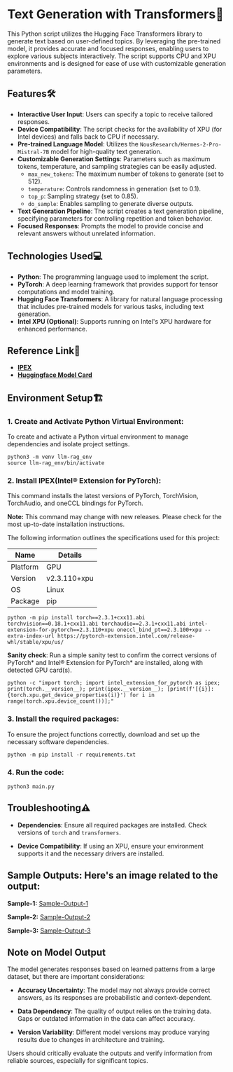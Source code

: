 # Text Generation with Transformers📝
This Python script utilizes the Hugging Face Transformers library to generate text based on user-defined topics. By leveraging the pre-trained model, it provides accurate and focused responses, enabling users to explore various subjects interactively. The script supports CPU and XPU environments and is designed for ease of use with customizable generation parameters.

## Features🛠️

- **Interactive User Input**: Users can specify a topic to receive tailored responses.
- **Device Compatibility**: The script checks for the availability of XPU (for Intel devices) and falls back to CPU if necessary.
- **Pre-trained Language Model**: Utilizes the `NousResearch/Hermes-2-Pro-Mistral-7B` model for high-quality text generation.
- **Customizable Generation Settings**: Parameters such as maximum tokens, temperature, and sampling strategies can be easily adjusted.
    - `max_new_tokens`: The maximum number of tokens to generate (set to 512).
    - `temperature`: Controls randomness in generation (set to 0.1).
    - `top_p`: Sampling strategy (set to 0.85).
    - `do_sample`: Enables sampling to generate diverse outputs.
- **Text Generation Pipeline**: The script creates a text generation pipeline, specifying parameters for controlling repetition and token behavior.
- **Focused Responses**: Prompts the model to provide concise and relevant answers without unrelated information.

## Technologies Used💻

- **Python**: The programming language used to implement the script.
- **PyTorch**: A deep learning framework that provides support for tensor computations and model training.
- **Hugging Face Transformers**: A library for natural language processing that includes pre-trained models for various tasks, including text generation.
- **Intel XPU (Optional)**: Supports running on Intel's XPU hardware for enhanced performance.

## Reference Link🔗

- **[IPEX](https://intel.github.io/intel-extension-for-pytorch/#installation?request=platform)**
- **[Huggingface Model Card](https://huggingface.co/NousResearch/Hermes-2-Pro-Mistral-7B)**

## Environment Setup🏗️

### 1. Create and Activate Python Virtual Environment: 
  To create and activate a Python virtual environment to manage dependencies and isolate project settings.
    
    python3 -m venv llm-rag_env
    source llm-rag_env/bin/activate

### 2. Install IPEX(Intel® Extension for PyTorch):
  This command installs the latest versions of PyTorch, TorchVision, TorchAudio, and oneCCL bindings for PyTorch.

**Note:** This command may change with new releases. Please check for the most up-to-date installation instructions.

The following information outlines the specifications used for this project:

| Name      | Details                   |
|-----------|---------------------------|
| Platform  | GPU                       |
| Version   | v2.3.110+xpu             |
| OS        | Linux                     |
| Package   | pip                       |


    python -m pip install torch==2.3.1+cxx11.abi torchvision==0.18.1+cxx11.abi torchaudio==2.3.1+cxx11.abi intel-extension-for-pytorch==2.3.110+xpu oneccl_bind_pt==2.3.100+xpu --extra-index-url https://pytorch-extension.intel.com/release-whl/stable/xpu/us/

**Sanity check**:
    Run a simple sanity test to confirm the correct versions of PyTorch* and Intel® Extension for PyTorch* are installed, along with detected GPU card(s).

    python -c "import torch; import intel_extension_for_pytorch as ipex; print(torch.__version__); print(ipex.__version__); [print(f'[{i}]: {torch.xpu.get_device_properties(i)}') for i in range(torch.xpu.device_count())];"

### 3. Install the required packages:
To ensure the project functions correctly, download and set up the necessary software dependencies.

    python -m pip install -r requirements.txt

### 4. Run the code:
    python3 main.py
    
## Troubleshooting⚠️

- **Dependencies**: Ensure all required packages are installed. Check versions of `torch` and `transformers`.

- **Device Compatibility**: If using an XPU, ensure your environment supports it and the necessary drivers are installed.

## Sample Outputs: Here's an image related to the output:
**Sample-1:**
[Sample-Output-1](Text-Generation/sample-1.png)

**Sample-2:**
[Sample-Output-2](Text-Generation/sample-2.png)

**Sample-3:**
[Sample-Output-3](Text-Generation/sample-3.png)

 
## Note on Model Output

The model generates responses based on learned patterns from a large dataset, but there are important considerations:

- **Accuracy Uncertainty**: The model may not always provide correct answers, as its responses are probabilistic and context-dependent.

- **Data Dependency**: The quality of output relies on the training data. Gaps or outdated information in the data can affect accuracy.

- **Version Variability**: Different model versions may produce varying results due to changes in architecture and training.

Users should critically evaluate the outputs and verify information from reliable sources, especially for significant topics.
